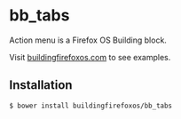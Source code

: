 # bb_tabs

Action menu is a Firefox OS Building block.

Visit [buildingfirefoxos.com](http://buildingfirefoxos.com/building-blocks/tabs.html) to see examples.

## Installation

```bash
$ bower install buildingfirefoxos/bb_tabs
```
